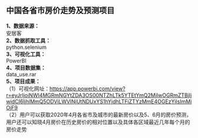 ## 中国各省市房价走势及预测项目  
**1、数据来源：**  
安居客  
**2、数据抓取工具：**  
python.selenium  
**3、可视化工具：**  
PowerBI  
**4、项目数据集：**  
data_use.rar  
**5、项目成果：**  
（1）可视化网址：https://app.powerbi.com/view?r=eyJrIjoiNWI4MGRmNGYtZDA3OS00NTZhLTk5YTEtYmQ2MjIwOGRmZTBjIiwidCI6IjhlMmQ5ODViLWVlNjUtNDUxYS1hYjdhLTFiZTYzMmE4OGEzYiIsImMiOjF9  
（2）用户可以获取2020年4月各省市及城市的最新房价以及5、6月的房价预测，用户还可以知晓4月房价在历史房价的相对位置以及具体各区域最近几年每个月的房价走势  

